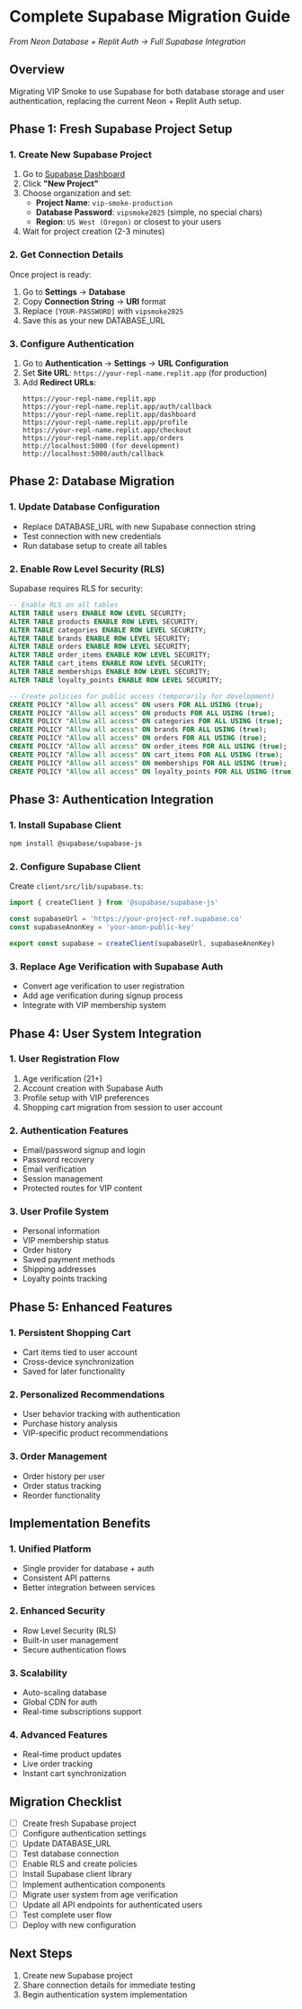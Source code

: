 # Complete Supabase Migration Guide
*From Neon Database + Replit Auth → Full Supabase Integration*

## Overview
Migrating VIP Smoke to use Supabase for both database storage and user authentication, replacing the current Neon + Replit Auth setup.

## Phase 1: Fresh Supabase Project Setup

### 1. Create New Supabase Project
1. Go to [Supabase Dashboard](https://supabase.com/dashboard)
2. Click **"New Project"**
3. Choose organization and set:
   - **Project Name**: `vip-smoke-production`
   - **Database Password**: `vipsmoke2025` (simple, no special chars)
   - **Region**: `US West (Oregon)` or closest to your users
4. Wait for project creation (2-3 minutes)

### 2. Get Connection Details
Once project is ready:
1. Go to **Settings** → **Database**
2. Copy **Connection String** → **URI** format
3. Replace `[YOUR-PASSWORD]` with `vipsmoke2025`
4. Save this as your new DATABASE_URL

### 3. Configure Authentication
1. Go to **Authentication** → **Settings** → **URL Configuration**
2. Set **Site URL**: `https://your-repl-name.replit.app` (for production)
3. Add **Redirect URLs**:
   ```
   https://your-repl-name.replit.app
   https://your-repl-name.replit.app/auth/callback
   https://your-repl-name.replit.app/dashboard
   https://your-repl-name.replit.app/profile
   https://your-repl-name.replit.app/checkout
   https://your-repl-name.replit.app/orders
   http://localhost:5000 (for development)
   http://localhost:5000/auth/callback
   ```

## Phase 2: Database Migration

### 1. Update Database Configuration
- Replace DATABASE_URL with new Supabase connection string
- Test connection with new credentials
- Run database setup to create all tables

### 2. Enable Row Level Security (RLS)
Supabase requires RLS for security:
```sql
-- Enable RLS on all tables
ALTER TABLE users ENABLE ROW LEVEL SECURITY;
ALTER TABLE products ENABLE ROW LEVEL SECURITY;
ALTER TABLE categories ENABLE ROW LEVEL SECURITY;
ALTER TABLE brands ENABLE ROW LEVEL SECURITY;
ALTER TABLE orders ENABLE ROW LEVEL SECURITY;
ALTER TABLE order_items ENABLE ROW LEVEL SECURITY;
ALTER TABLE cart_items ENABLE ROW LEVEL SECURITY;
ALTER TABLE memberships ENABLE ROW LEVEL SECURITY;
ALTER TABLE loyalty_points ENABLE ROW LEVEL SECURITY;

-- Create policies for public access (temporarily for development)
CREATE POLICY "Allow all access" ON users FOR ALL USING (true);
CREATE POLICY "Allow all access" ON products FOR ALL USING (true);
CREATE POLICY "Allow all access" ON categories FOR ALL USING (true);
CREATE POLICY "Allow all access" ON brands FOR ALL USING (true);
CREATE POLICY "Allow all access" ON orders FOR ALL USING (true);
CREATE POLICY "Allow all access" ON order_items FOR ALL USING (true);
CREATE POLICY "Allow all access" ON cart_items FOR ALL USING (true);
CREATE POLICY "Allow all access" ON memberships FOR ALL USING (true);
CREATE POLICY "Allow all access" ON loyalty_points FOR ALL USING (true);
```

## Phase 3: Authentication Integration

### 1. Install Supabase Client
```bash
npm install @supabase/supabase-js
```

### 2. Configure Supabase Client
Create `client/src/lib/supabase.ts`:
```typescript
import { createClient } from '@supabase/supabase-js'

const supabaseUrl = 'https://your-project-ref.supabase.co'
const supabaseAnonKey = 'your-anon-public-key'

export const supabase = createClient(supabaseUrl, supabaseAnonKey)
```

### 3. Replace Age Verification with Supabase Auth
- Convert age verification to user registration
- Add age verification during signup process
- Integrate with VIP membership system

## Phase 4: User System Integration

### 1. User Registration Flow
1. Age verification (21+)
2. Account creation with Supabase Auth
3. Profile setup with VIP preferences
4. Shopping cart migration from session to user account

### 2. Authentication Features
- Email/password signup and login
- Password recovery
- Email verification
- Session management
- Protected routes for VIP content

### 3. User Profile System
- Personal information
- VIP membership status
- Order history
- Saved payment methods
- Shipping addresses
- Loyalty points tracking

## Phase 5: Enhanced Features

### 1. Persistent Shopping Cart
- Cart items tied to user account
- Cross-device synchronization
- Saved for later functionality

### 2. Personalized Recommendations
- User behavior tracking with authentication
- Purchase history analysis
- VIP-specific product recommendations

### 3. Order Management
- Order history per user
- Order status tracking
- Reorder functionality

## Implementation Benefits

### 1. Unified Platform
- Single provider for database + auth
- Consistent API patterns
- Better integration between services

### 2. Enhanced Security
- Row Level Security (RLS)
- Built-in user management
- Secure authentication flows

### 3. Scalability
- Auto-scaling database
- Global CDN for auth
- Real-time subscriptions support

### 4. Advanced Features
- Real-time product updates
- Live order tracking
- Instant cart synchronization

## Migration Checklist

- [ ] Create fresh Supabase project
- [ ] Configure authentication settings
- [ ] Update DATABASE_URL
- [ ] Test database connection
- [ ] Enable RLS and create policies
- [ ] Install Supabase client library
- [ ] Implement authentication components
- [ ] Migrate user system from age verification
- [ ] Update all API endpoints for authenticated users
- [ ] Test complete user flow
- [ ] Deploy with new configuration

## Next Steps
1. Create new Supabase project
2. Share connection details for immediate testing
3. Begin authentication system implementation